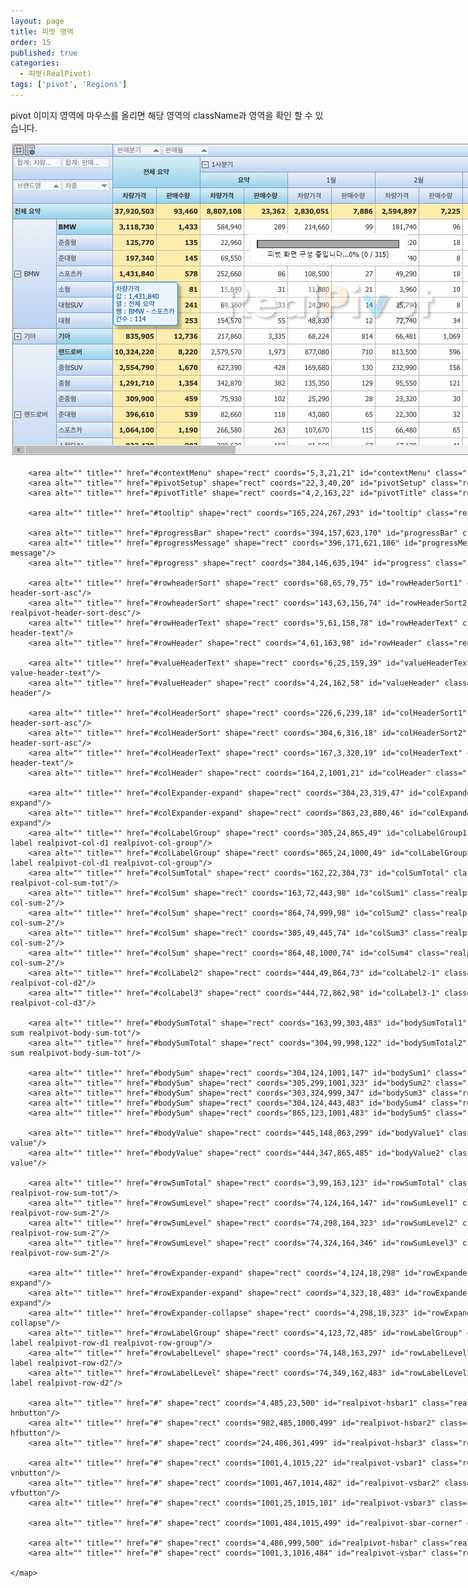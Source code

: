 ```yaml
---
layout: page
title: 피벗 영역
order: 15
published: true
categories:
  - 피벗(RealPivot)
tags: ['pivot', 'Regions']
---
```


pivot 이미지 영역에 마우스를 올리면 해당 영역의 className과 영역을 확인 할 수 있습니다.

<style type="text/css">
.document-formatting img {
	padding:0;
}
</style>

<script src="/lib/jquery/jquery-1.11.2.min.js"></script>
<script src="/lib/jquery/jquery.maphilight.min.js"></script>

<script type="text/javascript">
	$(function() {
		$('.map').maphilight({fade: true});
	});
	/*
	$(function() {
		$('.setupBox').maphilight({fade: true});
	});
	*/
</script>
<!-- pivot -->
<div id="container" style="width:1019px; height:503px;">
	<img class="map" src="/resource/image/pivot_images/pivot_imagemap3.png" id="imagemap" alt="" usemap="#Map" width="1019px" height="503px"/>
	<map name="Map" id="Map">

	    <area alt="" title="" href="#contextMenu" shape="rect" coords="5,3,21,21" id="contextMenu" class="realpivot-title-menu"/>
	    <area alt="" title="" href="#pivotSetup" shape="rect" coords="22,3,40,20" id="pivotSetup" class="realpivot-title-setup"/>
	    <area alt="" title="" href="#pivotTitle" shape="rect" coords="4,2,163,22" id="pivotTitle" class="realpivot-cell realpivot-title"/>

	    <area alt="" title="" href="#tooltip" shape="rect" coords="165,224,267,293" id="tooltip" class="realpivot-tooltip"/>

	    <area alt="" title="" href="#progressBar" shape="rect" coords="394,157,623,170" id="progressBar" class="realpivot-progress-bar"/>
	    <area alt="" title="" href="#progressMessage" shape="rect" coords="396,171,621,186" id="progressMessage" class="realpivot-progress-message"/>
	    <area alt="" title="" href="#progress" shape="rect" coords="384,146,635,194" id="progress" class="realpivot-progress"/>

	    <area alt="" title="" href="#rowheaderSort" shape="rect" coords="68,65,79,75" id="rowHeaderSort1" class="realpivot-header-sort realpivot-header-sort-asc"/>
	    <area alt="" title="" href="#rowheaderSort" shape="rect" coords="143,63,156,74" id="rowHeaderSort2" class="realpivot-header-sort realpivot-header-sort-desc"/>
	    <area alt="" title="" href="#rowHeaderText" shape="rect" coords="5,61,158,78" id="rowHeaderText" class="realpivot-cell realpivot-row-header-text"/>
	    <area alt="" title="" href="#rowHeader" shape="rect" coords="4,61,163,98" id="rowHeader" class="realpivot-cell realpivot-row-header"/>

	    <area alt="" title="" href="#valueHeaderText" shape="rect" coords="6,25,159,39" id="valueHeaderText" class="realpivot-cell realpivot-value-header-text"/>
	    <area alt="" title="" href="#valueHeader" shape="rect" coords="4,24,162,58" id="valueHeader" class="realpivot-cell realpivot-value-header"/>

	    <area alt="" title="" href="#colHeaderSort" shape="rect" coords="226,6,239,18" id="colHeaderSort1" class="realpivot-header-sort realpivot-header-sort-asc"/>
	    <area alt="" title="" href="#colHeaderSort" shape="rect" coords="304,6,316,18" id="colHeaderSort2" class="realpivot-header-sort realpivot-header-sort-asc"/>
	    <area alt="" title="" href="#colHeaderText" shape="rect" coords="167,3,320,19" id="colHeaderText" class="realpivot-cell realpivot-col-header-text"/>
	    <area alt="" title="" href="#colHeader" shape="rect" coords="164,2,1001,21" id="colHeader" class="realpivot-cell realpivot-col-header"/>

	    <area alt="" title="" href="#colExpander-expand" shape="rect" coords="304,23,319,47" id="colExpander-expand1" class="realpivot-expander-expand"/>
	    <area alt="" title="" href="#colExpander-expand" shape="rect" coords="863,23,880,46" id="colExpander-expand2" class="realpivot-expander-expand"/>
	    <area alt="" title="" href="#colLabelGroup" shape="rect" coords="305,24,865,49" id="colLabelGroup1" class="realpivot-cell realpivot-col-label realpivot-col-d1 realpivot-col-group"/>
	    <area alt="" title="" href="#colLabelGroup" shape="rect" coords="865,24,1000,49" id="colLabelGroup2" class="realpivot-cell realpivot-col-label realpivot-col-d1 realpivot-col-group"/>
	    <area alt="" title="" href="#colSumTotal" shape="rect" coords="162,22,304,73" id="colSumTotal" class="realpivot-cell realpivot-col-sum realpivot-col-sum-tot"/>
	    <area alt="" title="" href="#colSum" shape="rect" coords="163,72,443,98" id="colSum1" class="realpivot-cell realpivot-col-sum realpivot-col-sum-2"/>
	    <area alt="" title="" href="#colSum" shape="rect" coords="864,74,999,98" id="colSum2" class="realpivot-cell realpivot-col-sum realpivot-col-sum-2"/>
	    <area alt="" title="" href="#colSum" shape="rect" coords="305,49,445,74" id="colSum3" class="realpivot-cell realpivot-col-sum realpivot-col-sum-2"/>
	    <area alt="" title="" href="#colSum" shape="rect" coords="864,48,1000,74" id="colSum4" class="realpivot-cell realpivot-col-sum realpivot-col-sum-2"/>
	    <area alt="" title="" href="#colLabel2" shape="rect" coords="444,49,864,73" id="colLabel2-1" class="realpivot-cell realpivot-col-label realpivot-col-d2"/>
	    <area alt="" title="" href="#colLabel3" shape="rect" coords="444,72,862,98" id="colLabel3-1" class="realpivot-cell realpivot-col-label realpivot-col-d3"/>
	    
	    <area alt="" title="" href="#bodySumTotal" shape="rect" coords="163,99,303,483" id="bodySumTotal1" class="realpivot-cell realpivot-body-sum realpivot-body-sum-tot"/>
	    <area alt="" title="" href="#bodySumTotal" shape="rect" coords="304,99,998,122" id="bodySumTotal2" class="realpivot-cell realpivot-body-sum realpivot-body-sum-tot"/>

		<area alt="" title="" href="#bodySum" shape="rect" coords="304,124,1001,147" id="bodySum1" class="realpivot-cell realpivot-body-sum"/>
	    <area alt="" title="" href="#bodySum" shape="rect" coords="305,299,1001,323" id="bodySum2" class="realpivot-cell realpivot-body-sum"/>
	    <area alt="" title="" href="#bodySum" shape="rect" coords="303,324,999,347" id="bodySum3" class="realpivot-cell realpivot-body-sum"/>
	    <area alt="" title="" href="#bodySum" shape="rect" coords="304,124,443,483" id="bodySum4" class="realpivot-cell realpivot-body-sum"/>
	    <area alt="" title="" href="#bodySum" shape="rect" coords="865,123,1001,483" id="bodySum5" class="realpivot-cell realpivot-body-sum"/>

		<area alt="" title="" href="#bodyValue" shape="rect" coords="445,148,863,299" id="bodyValue1" class="realpivot-cell realpivot-body-value"/>
	    <area alt="" title="" href="#bodyValue" shape="rect" coords="444,347,865,485" id="bodyValue2" class="realpivot-cell realpivot-body-value"/>

	    <area alt="" title="" href="#rowSumTotal" shape="rect" coords="3,99,163,123" id="rowSumTotal" class="realpivot-cell realpivot-row-sum realpivot-row-sum-tot"/>
	    <area alt="" title="" href="#rowSumLevel" shape="rect" coords="74,124,164,147" id="rowSumLevel1" class="realpivot-cell realpivot-row-sum realpivot-row-sum-2"/>
	    <area alt="" title="" href="#rowSumLevel" shape="rect" coords="74,298,164,323" id="rowSumLevel2" class="realpivot-cell realpivot-row-sum realpivot-row-sum-2"/>
	    <area alt="" title="" href="#rowSumLevel" shape="rect" coords="74,324,164,346" id="rowSumLevel3" class="realpivot-cell realpivot-row-sum realpivot-row-sum-2"/>

	    <area alt="" title="" href="#rowExpander-expand" shape="rect" coords="4,124,18,298" id="rowExpander-expand1" class="realpivot-expander-expand"/>
	    <area alt="" title="" href="#rowExpander-expand" shape="rect" coords="4,323,18,483" id="rowExpander-expand2" class="realpivot-expander-expand"/>
	    <area alt="" title="" href="#rowExpander-collapse" shape="rect" coords="4,298,18,323" id="rowExpander-collapse" class="realpivot-expander-collapse"/>
	    <area alt="" title="" href="#rowLabelGroup" shape="rect" coords="4,123,72,485" id="rowLabelGroup" class="realpivot-cell realpivot-row-label realpivot-row-d1 realpivot-row-group"/>
	    <area alt="" title="" href="#rowLabelLevel" shape="rect" coords="74,148,163,297" id="rowLabelLevel1" class="realpivot-cell realpivot-row-label realpivot-row-d2"/>
	    <area alt="" title="" href="#rowLabelLevel" shape="rect" coords="74,349,162,483" id="rowLabelLevel2" class="realpivot-cell realpivot-row-label realpivot-row-d2"/>

	    <area alt="" title="" href="#" shape="rect" coords="4,485,23,500" id="realpivot-hsbar1" class="realpivot-sbar-button realpivot-sbar-hnbutton"/>
	    <area alt="" title="" href="#" shape="rect" coords="982,485,1000,499" id="realpivot-hsbar2" class="realpivot-sbar-button realpivot-sbar-hfbutton"/>
	    <area alt="" title="" href="#" shape="rect" coords="24,486,361,499" id="realpivot-hsbar3" class="realpivot-sbar-thumb"/>

	    <area alt="" title="" href="#" shape="rect" coords="1001,4,1015,22" id="realpivot-vsbar1" class="realpivot-sbar-button realpivot-sbar-vnbutton"/>
	    <area alt="" title="" href="#" shape="rect" coords="1001,467,1014,482" id="realpivot-vsbar2" class="realpivot-sbar-button realpivot-sbar-vfbutton"/>
	    <area alt="" title="" href="#" shape="rect" coords="1001,25,1015,101" id="realpivot-vsbar3" class="realpivot-sbar-thumb"/>

	    <area alt="" title="" href="#" shape="rect" coords="1001,484,1015,499" id="realpivot-sbar-corner" class="realpivot-sbar-corner"/>

	    <area alt="" title="" href="#" shape="rect" coords="4,486,999,500" id="realpivot-hsbar" class="realpivot-sbar"/>
	    <area alt="" title="" href="#" shape="rect" coords="1001,3,1016,484" id="realpivot-vsbar" class="realpivot-sbar"/>

	</map>
</div>

<div id="eventLog" style="width:100%; height:50px; border: 0px solid #5d8cc9; 
text-align:center;
font-size: 2.0em;
line-height: 1.0em"
>
<center></center>
</div>

<!-- setup -->
<!--
<div id="setupContainer" style="width:1021px; height:503px;">
	<img class="setupBox" src="/resource/image/pivot_images/pivot_setupImagemap.png" id="" alt="" usemap="#Map2" width="1021px" height="503px"/>
</div>
-->
<script>
$("#contextMenu").mouseover( function(event){
	classLog(event.currentTarget.className)
});
$("#pivotSetup").mouseover( function(event){
	classLog(event.currentTarget.className)
});
$("#pivotTitle").mouseover( function(event){
	classLog(event.currentTarget.className)
});
$("#tooltip").mouseover( function(event){
	classLog(event.currentTarget.className)
});
$("#progress").mouseover( function(event){
	classLog(event.currentTarget.className)
});
$("#progressBar").mouseover( function(event){
	classLog(event.currentTarget.className)
});
$("#progressMessage").mouseover( function(event){
	classLog(event.currentTarget.className)
});
$("#rowHeaderSort1").mouseover( function(event){
	classLog(event.currentTarget.className)
});
$("#rowHeaderSort2").mouseover( function(event){
	classLog(event.currentTarget.className)
});
$("#rowHeaderText").mouseover( function(event){
	classLog(event.currentTarget.className)
});
$("#rowHeader").mouseover( function(event){
	classLog(event.currentTarget.className)
});
$("#valueHeaderText").mouseover( function(event){
	classLog(event.currentTarget.className)
});
$("#valueHeader").mouseover( function(event){
	classLog(event.currentTarget.className)
});
$("#colHeaderSort1").mouseover( function(event){
	classLog(event.currentTarget.className)
});
$("#colHeaderSort2").mouseover( function(event){
	classLog(event.currentTarget.className)
});
$("#colHeaderText").mouseover( function(event){
	classLog(event.currentTarget.className)
});
$("#colHeader").mouseover( function(event){
	classLog(event.currentTarget.className)
});
$("#colExpander-expand1").mouseover( function(event){
	classLog(event.currentTarget.className)
});
$("#colExpander-expand2").mouseover( function(event){
	classLog(event.currentTarget.className)
});
$("#colLabelGroup1").mouseover( function(event){
	classLog(event.currentTarget.className)
});
$("#colLabelGroup2").mouseover( function(event){
	classLog(event.currentTarget.className)
});
$("#colSumTotal").mouseover( function(event){
	classLog(event.currentTarget.className)
});
$("#colSum1").mouseover( function(event){
	classLog(event.currentTarget.className)
});
$("#colSum2").mouseover( function(event){
	classLog(event.currentTarget.className)
});
$("#colSum3").mouseover( function(event){
	classLog(event.currentTarget.className)
});
$("#colSum4").mouseover( function(event){
	classLog(event.currentTarget.className)
});
$("#colLabel2-1").mouseover( function(event){
	classLog(event.currentTarget.className)
});
$("#colLabel3-1").mouseover( function(event){
	classLog(event.currentTarget.className)
});
$("#bodySumTotal1").mouseover( function(event){
	classLog(event.currentTarget.className)
});
$("#bodySumTotal2").mouseover( function(event){
	classLog(event.currentTarget.className)
});
$("#bodySum1").mouseover( function(event){
	classLog(event.currentTarget.className)
});
$("#bodySum2").mouseover( function(event){
	classLog(event.currentTarget.className)
});
$("#bodySum3").mouseover( function(event){
	classLog(event.currentTarget.className)
});
$("#bodySum4").mouseover( function(event){
	classLog(event.currentTarget.className)
});
$("#bodySum5").mouseover( function(event){
	classLog(event.currentTarget.className)
});
$("#bodyValue1").mouseover( function(event){
	classLog(event.currentTarget.className)
});
$("#bodyValue2").mouseover( function(event){
	classLog(event.currentTarget.className)
});
$("#rowSumTotal").mouseover( function(event){
	classLog(event.currentTarget.className)
});
$("#rowSumLevel1").mouseover( function(event){
	classLog(event.currentTarget.className)
});
$("#rowSumLevel2").mouseover( function(event){
	classLog(event.currentTarget.className)
});
$("#rowExpander-expand1").mouseover( function(event){
	classLog(event.currentTarget.className)
});
$("#rowExpander-expand2").mouseover( function(event){
	classLog(event.currentTarget.className)
});
$("#rowExpander-collapse").mouseover( function(event){
	classLog(event.currentTarget.className)
});
$("#rowLabelGroup").mouseover( function(event){
	classLog(event.currentTarget.className)
});
$("#rowLabelLevel1").mouseover( function(event){
	classLog(event.currentTarget.className)
});
$("#rowLabelLevel2").mouseover( function(event){
	classLog(event.currentTarget.className)
});

$("#realpivot-hsbar1").mouseover( function(event){
	classLog(event.currentTarget.className)
});
$("#realpivot-hsbar2").mouseover( function(event){
	classLog(event.currentTarget.className)
});
$("#realpivot-hsbar3").mouseover( function(event){
	classLog(event.currentTarget.className)
});
$("#realpivot-vsbar1").mouseover( function(event){
	classLog(event.currentTarget.className)
});
$("#realpivot-vsbar2").mouseover( function(event){
	classLog(event.currentTarget.className)
});
$("#realpivot-vsbar3").mouseover( function(event){
	classLog(event.currentTarget.className)
});
$("#realpivot-sbar-corner").mouseover( function(event){
	classLog(event.currentTarget.className)
});
$("#realpivot-hsbar").mouseover( function(event){
	classLog(event.currentTarget.className)
});
$("#realpivot-vsbar").mouseover( function(event){
	classLog(event.currentTarget.className)
});

function classLog(className){
	document.getElementById("eventLog").innerHTML = className
};



</script>